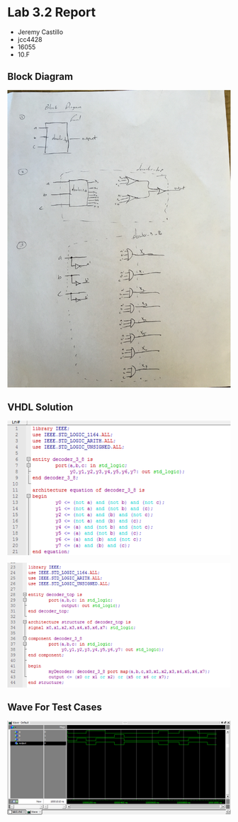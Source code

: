 # Lab 3.2 Report

* Jeremy Castillo
* jcc4428
* 16055
* 10.F

## Block Diagram
![Block Diagram](screenshots/lab3_blockdiagram.JPG)

## VHDL Solution 
![1](screenshots/lab3_vhdl_1.png)

![2](screenshots/lab3_vhdl_2.png)

## Wave For Test Cases
![3](screenshots/lab3_wave.png)